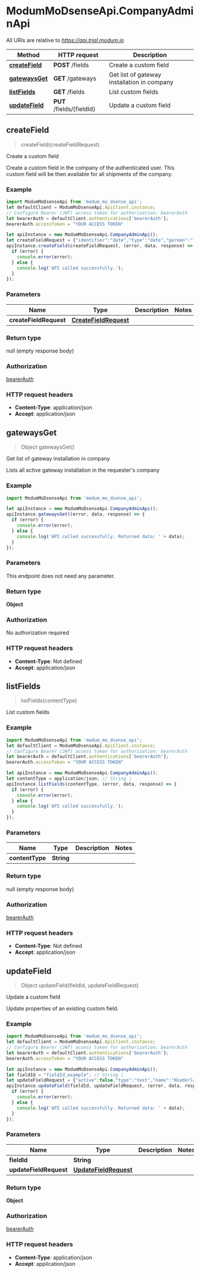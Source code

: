 # ModumMoDsenseApi.CompanyAdminApi

All URIs are relative to *https://api.trial.modum.io*

Method | HTTP request | Description
------------- | ------------- | -------------
[**createField**](CompanyAdminApi.md#createField) | **POST** /fields | Create a custom field
[**gatewaysGet**](CompanyAdminApi.md#gatewaysGet) | **GET** /gateways | Get list of gateway installation in company
[**listFields**](CompanyAdminApi.md#listFields) | **GET** /fields | List custom fields
[**updateField**](CompanyAdminApi.md#updateField) | **PUT** /fields/{fieldId} | Update a custom field



## createField

> createField(createFieldRequest)

Create a custom field

Create a custom field in the company of the authenticated user. This custom field will be then available for all shipments of the company.

### Example

```javascript
import ModumMoDsenseApi from 'modum_mo_dsense_api';
let defaultClient = ModumMoDsenseApi.ApiClient.instance;
// Configure Bearer (JWT) access token for authorization: bearerAuth
let bearerAuth = defaultClient.authentications['bearerAuth'];
bearerAuth.accessToken = "YOUR ACCESS TOKEN"

let apiInstance = new ModumMoDsenseApi.CompanyAdminApi();
let createFieldRequest = {"identifier":"date","type":"date","german":"Touren-Datum","english":"tour date","required":true,"show_in_temperature_graph":false}; // CreateFieldRequest | 
apiInstance.createField(createFieldRequest, (error, data, response) => {
  if (error) {
    console.error(error);
  } else {
    console.log('API called successfully.');
  }
});
```

### Parameters


Name | Type | Description  | Notes
------------- | ------------- | ------------- | -------------
 **createFieldRequest** | [**CreateFieldRequest**](CreateFieldRequest.md)|  | 

### Return type

null (empty response body)

### Authorization

[bearerAuth](../README.md#bearerAuth)

### HTTP request headers

- **Content-Type**: application/json
- **Accept**: application/json


## gatewaysGet

> Object gatewaysGet()

Get list of gateway installation in company

Lists all active gateway installation in the requester&#39;s company

### Example

```javascript
import ModumMoDsenseApi from 'modum_mo_dsense_api';

let apiInstance = new ModumMoDsenseApi.CompanyAdminApi();
apiInstance.gatewaysGet((error, data, response) => {
  if (error) {
    console.error(error);
  } else {
    console.log('API called successfully. Returned data: ' + data);
  }
});
```

### Parameters

This endpoint does not need any parameter.

### Return type

**Object**

### Authorization

No authorization required

### HTTP request headers

- **Content-Type**: Not defined
- **Accept**: application/json


## listFields

> listFields(contentType)

List custom fields

### Example

```javascript
import ModumMoDsenseApi from 'modum_mo_dsense_api';
let defaultClient = ModumMoDsenseApi.ApiClient.instance;
// Configure Bearer (JWT) access token for authorization: bearerAuth
let bearerAuth = defaultClient.authentications['bearerAuth'];
bearerAuth.accessToken = "YOUR ACCESS TOKEN"

let apiInstance = new ModumMoDsenseApi.CompanyAdminApi();
let contentType = application/json; // String | 
apiInstance.listFields(contentType, (error, data, response) => {
  if (error) {
    console.error(error);
  } else {
    console.log('API called successfully.');
  }
});
```

### Parameters


Name | Type | Description  | Notes
------------- | ------------- | ------------- | -------------
 **contentType** | **String**|  | 

### Return type

null (empty response body)

### Authorization

[bearerAuth](../README.md#bearerAuth)

### HTTP request headers

- **Content-Type**: Not defined
- **Accept**: application/json


## updateField

> Object updateField(fieldId, updateFieldRequest)

Update a custom field

Update properties of an existing custom field.

### Example

```javascript
import ModumMoDsenseApi from 'modum_mo_dsense_api';
let defaultClient = ModumMoDsenseApi.ApiClient.instance;
// Configure Bearer (JWT) access token for authorization: bearerAuth
let bearerAuth = defaultClient.authentications['bearerAuth'];
bearerAuth.accessToken = "YOUR ACCESS TOKEN"

let apiInstance = new ModumMoDsenseApi.CompanyAdminApi();
let fieldId = "fieldId_example"; // String | 
let updateFieldRequest = {"active":false,"type":"text","name":"Niederlassungsnummer","required":false,"show_in_temperature_graph":false}; // UpdateFieldRequest | 
apiInstance.updateField(fieldId, updateFieldRequest, (error, data, response) => {
  if (error) {
    console.error(error);
  } else {
    console.log('API called successfully. Returned data: ' + data);
  }
});
```

### Parameters


Name | Type | Description  | Notes
------------- | ------------- | ------------- | -------------
 **fieldId** | **String**|  | 
 **updateFieldRequest** | [**UpdateFieldRequest**](UpdateFieldRequest.md)|  | 

### Return type

**Object**

### Authorization

[bearerAuth](../README.md#bearerAuth)

### HTTP request headers

- **Content-Type**: application/json
- **Accept**: application/json

